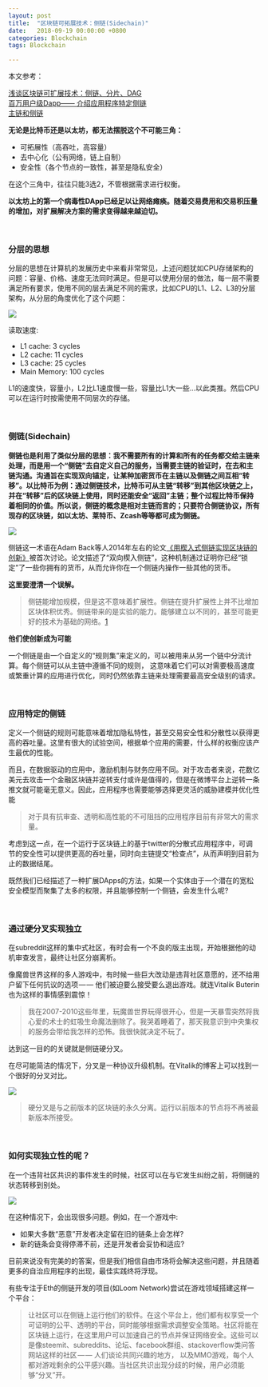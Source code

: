 ```yaml
---
layout: post
title:  "区块链可拓展技术：侧链(Sidechain)"
date:   2018-09-19 00:00:00 +0800
categories: Blockchain
tags: Blockchain

---
```



本文参考：

[浅谈区块链可扩展技术：侧链、分片、DAG](http://www.bitett.com/portal.php?mod=view&aid=1587)      
[百万用户级Dapp—— 介绍应用程序特定侧链](https://medium.com/loom-network-chinese/%E4%BB%A5%E5%A4%AA%E5%9D%8A%E4%B8%8A%E7%9A%84%E7%AC%AC%E4%B8%80%E4%B8%AA%E7%97%85%E6%AF%92%E6%80%A7dapp-%E8%99%BD%E7%84%B6%E6%88%91%E4%BB%AC%E4%BB%A5%E5%89%8D%E6%9C%89%E6%96%87%E7%AB%A0%E5%88%86%E6%9E%90%E5%92%8C%E6%8F%8F%E8%BF%B0%E8%BF%87-%E5%85%B6%E6%98%AF%E5%90%A6%E5%8E%BB%E4%B8%AD%E5%BF%83%E5%8C%96%E5%BE%88%E5%8F%AF%E7%96%91-%E5%B7%B2%E8%B6%B3%E4%BB%A5%E8%AE%A9%E7%BD%91%E7%BB%9C%E7%98%AB%E7%97%AA-8331e4ab5736)    
[主链和侧链](https://36kr.com/p/5129785.html)    



**无论是比特币还是以太坊，都无法摆脱这个不可能三角：**

- 可拓展性（高吞吐，高容量）
- 去中心化（公有网络，链上自制）
- 安全性（各个节点的一致性，甚至是隐私安全）

在这个三角中，往往只能3选2，不管根据需求进行权衡。

**以太坊上的第一个病毒性DApp已经足以让网络瘫痪。随着交易费用和交易积压量的增加，对扩展解决方案的需求变得越来越迫切。**

<br/>

### 分层的思想

分层的思想在计算机的发展历史中来看非常常见，上述问题犹如CPU存储架构的问题：容量、价格、速度无法同时满足。但是可以使用分层的做法，每一层不需要满足所有要求，使用不同的层去满足不同的需求，比如CPU的L1、L2、L3的分层架构，从分层的角度优化了这个问题：

![](../../../images/article/cache.png) 

 读取速度:

- L1 cache: 3 cycles
- L2 cache: 11 cycles
- L3 cache: 25 cycles
- Main Memory: 100 cycles

L1的速度快，容量小，L2比L1速度慢一些，容量比L1大一些...以此类推。然后CPU可以在运行时按需使用不同层次的存储。

<br/>

### 侧链(Sidechain)


**侧链也是利用了类似分层的思想：我不需要所有的计算和所有的任务都交给主链来处理，而是用一个“侧链”去自定义自己的服务，当需要主链的验证时，在去和主链沟通。沟通旨在实现双向锚定，让某种加密货币在主链以及侧链之间互相“转移”。以比特币为例：通过侧链技术，比特币可从主链“转移”到其他区块链之上，并在“转移”后的区块链上使用，同时还能安全“返回”主链；整个过程比特币保持着相同的价值。所以说，侧链的概念是相对主链而言的；只要符合侧链协议，所有现存的区块链，如以太坊、莱特币、Zcash等等都可成为侧链。**

![](../../../images/article/sidechain.jpeg)

侧链这一术语在Adam Back等人2014年左右的论文[《用楔入式侧链实现区块链的创新》](https://blockstream.com/sidechains.pdf)被首次讨论。论文描述了“双向楔入侧链”，这种机制通过证明你已经“锁定”了一些你拥有的货币，从而允许你在一个侧链内操作一些其他的货币。

**这里要澄清一个误解。**

>侧链能增加规模，但是这不意味着扩展性。侧链在提升扩展性上并不比增加区块体积优秀。侧链带来的是实验的能力。能够建立以不同的，甚至可能更好的技术为基础的网络。[1](https://bitcoin.stackexchange.com/questions/40770/would-sidechains-help-bitcoin-scale)

**他们使创新成为可能**

一个侧链是由一个自定义的“规则集”来定义的，可以被用来从另一个链中分流计算。每个侧链可以从主链中遵循不同的规则， 这意味着它们可以对需要极高速度或繁重计算的应用进行优化，同时仍然依靠主链来处理需要最高安全级别的请求。

<br/>

### 应用特定的侧链

定义一个侧链的规则可能意味着增加隐私特性，甚至交易安全性和分散性以获得更高的吞吐量。这里有很大的试验空间，根据单个应用的需要，什么样的权衡应该产生最优的性能。

而且，在数据驱动的应用中，激励机制与财务应用不同。对于攻击者来说，花数亿美元去攻击一个金融区块链并逆转支付或许是值得的，但是在微博平台上逆转一条推文就可能毫无意义。因此，应用程序也需要能够选择更灵活的威胁建模并优化性能

>对于具有抗审查、透明和高性能的不可阻挡的应用程序目前有非常大的需求量。

考虑到这一点，在一个运行于区块链上的基于twitter的分散式应用程序中，可调节的安全性可以提供更高的吞吐量，同时向主链提交“检查点”，从而声明到目前为止的数据结尾。

既然我们已经描述了一种扩展DApps的方法，如果一个实体由于一个潜在的宽松安全模型而聚集了太多的权限，并且能够控制一个侧链，会发生什么呢?

<br/>

### 通过硬分叉实现独立

在subreddit这样的集中式社区，有时会有一个不良的版主出现，开始根据他的动机审查发言，最终让社区分崩离析。

像魔兽世界这样的多人游戏中，有时候一些巨大改动是违背社区意愿的，还不给用户留下任何抗议的选项 — — 他们被迫要么接受要么退出游戏。就连Vitalik Buterin也为这样的事情感到震惊！

>我在2007-2010这些年里，玩魔兽世界玩得很开心，但是一天暴雪突然将我心爱的术士的虹吸生命魔法删除了。我哭着睡着了，那天我意识到中央集权的服务会带给我怎样的恐怖。我很快就决定不玩了。


达到这一目的的关键就是侧链硬分叉。

在尽可能简洁的情况下，分叉是一种协议升级机制。在Vitalik的博客上可以找到一个很好的分叉对比。

![](../../../images/article/fork.png) 

>硬分叉是与之前版本的区块链的永久分离。运行以前版本的节点将不再被最新版本所接受。

<br/>

### 如何实现独立性的呢？

在一个违背社区共识的事件发生的时候，社区可以在与它发生纠纷之前，将侧链的状态转移到别处。

![](../../../images/article/fork2.png) 

在这种情况下，会出现很多问题。例如，在一个游戏中:

- 如果大多数“恶意”开发者决定留在旧的链条上会怎样?
- 新的链条会变得停滞不前，还是开发者会妥协和适应?

目前来说没有完美的的答案，但是我们相信自由市场将会解决这些问题，并且随着更多的自治应用程序的出现，最佳实践终将浮现。

有些专注于Eth的侧链开发的项目(如Loom Network)尝试在游戏领域搭建这样一个平台：

>让社区可以在侧链上运行他们的软件。在这个平台上，他们都有权享受一个可证明的公平、透明的平台，同时能够根据需求调整安全策略。社区将能在区块链上运行，在这里用户可以加速自己的节点并保证网络安全。这些可以是像steemit、subreddits、论坛、facebook群组、stackoverflow类问答网站这样的社区 — — 人们谈论共同兴趣的地方， 以及MMO游戏，每个人都对游戏剩余的公平感兴趣。当社区共识出现分歧的时候，用户必须能够“分叉”开。










